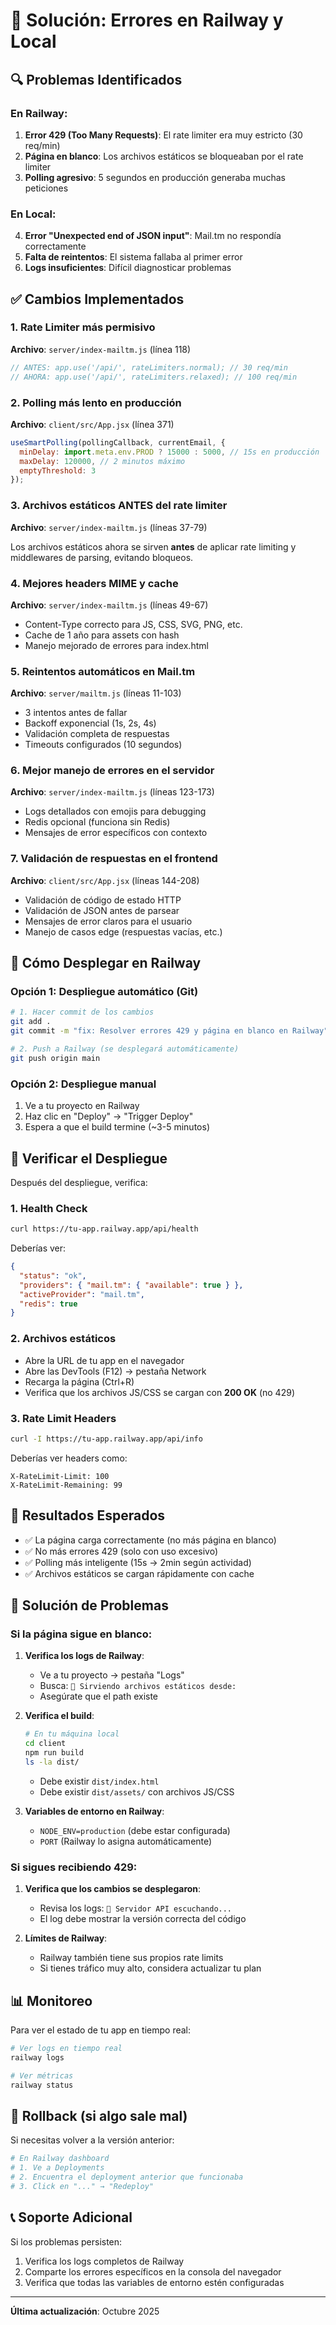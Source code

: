 # 🚀 Solución: Errores en Railway y Local

## 🔍 Problemas Identificados

### En Railway:
1. **Error 429 (Too Many Requests)**: El rate limiter era muy estricto (30 req/min)
2. **Página en blanco**: Los archivos estáticos se bloqueaban por el rate limiter
3. **Polling agresivo**: 5 segundos en producción generaba muchas peticiones

### En Local:
4. **Error "Unexpected end of JSON input"**: Mail.tm no respondía correctamente
5. **Falta de reintentos**: El sistema fallaba al primer error
6. **Logs insuficientes**: Difícil diagnosticar problemas

## ✅ Cambios Implementados

### 1. Rate Limiter más permisivo
**Archivo**: `server/index-mailtm.js` (línea 118)

```javascript
// ANTES: app.use('/api/', rateLimiters.normal); // 30 req/min
// AHORA: app.use('/api/', rateLimiters.relaxed); // 100 req/min
```

### 2. Polling más lento en producción
**Archivo**: `client/src/App.jsx` (línea 371)

```javascript
useSmartPolling(pollingCallback, currentEmail, {
  minDelay: import.meta.env.PROD ? 15000 : 5000, // 15s en producción
  maxDelay: 120000, // 2 minutos máximo
  emptyThreshold: 3
});
```

### 3. Archivos estáticos ANTES del rate limiter
**Archivo**: `server/index-mailtm.js` (líneas 37-79)

Los archivos estáticos ahora se sirven **antes** de aplicar rate limiting y middlewares de parsing, evitando bloqueos.

### 4. Mejores headers MIME y cache
**Archivo**: `server/index-mailtm.js` (líneas 49-67)

- Content-Type correcto para JS, CSS, SVG, PNG, etc.
- Cache de 1 año para assets con hash
- Manejo mejorado de errores para index.html

### 5. Reintentos automáticos en Mail.tm
**Archivo**: `server/mailtm.js` (líneas 11-103)

- 3 intentos antes de fallar
- Backoff exponencial (1s, 2s, 4s)
- Validación completa de respuestas
- Timeouts configurados (10 segundos)

### 6. Mejor manejo de errores en el servidor
**Archivo**: `server/index-mailtm.js` (líneas 123-173)

- Logs detallados con emojis para debugging
- Redis opcional (funciona sin Redis)
- Mensajes de error específicos con contexto

### 7. Validación de respuestas en el frontend
**Archivo**: `client/src/App.jsx` (líneas 144-208)

- Validación de código de estado HTTP
- Validación de JSON antes de parsear
- Mensajes de error claros para el usuario
- Manejo de casos edge (respuestas vacías, etc.)

## 📝 Cómo Desplegar en Railway

### Opción 1: Despliegue automático (Git)

```bash
# 1. Hacer commit de los cambios
git add .
git commit -m "fix: Resolver errores 429 y página en blanco en Railway"

# 2. Push a Railway (se desplegará automáticamente)
git push origin main
```

### Opción 2: Despliegue manual

1. Ve a tu proyecto en Railway
2. Haz clic en "Deploy" → "Trigger Deploy"
3. Espera a que el build termine (~3-5 minutos)

## 🧪 Verificar el Despliegue

Después del despliegue, verifica:

### 1. Health Check
```bash
curl https://tu-app.railway.app/api/health
```

Deberías ver:
```json
{
  "status": "ok",
  "providers": { "mail.tm": { "available": true } },
  "activeProvider": "mail.tm",
  "redis": true
}
```

### 2. Archivos estáticos
- Abre la URL de tu app en el navegador
- Abre las DevTools (F12) → pestaña Network
- Recarga la página (Ctrl+R)
- Verifica que los archivos JS/CSS se cargan con **200 OK** (no 429)

### 3. Rate Limit Headers
```bash
curl -I https://tu-app.railway.app/api/info
```

Deberías ver headers como:
```
X-RateLimit-Limit: 100
X-RateLimit-Remaining: 99
```

## 🎯 Resultados Esperados

- ✅ La página carga correctamente (no más página en blanco)
- ✅ No más errores 429 (solo con uso excesivo)
- ✅ Polling más inteligente (15s → 2min según actividad)
- ✅ Archivos estáticos se cargan rápidamente con cache

## 🐛 Solución de Problemas

### Si la página sigue en blanco:

1. **Verifica los logs de Railway**:
   - Ve a tu proyecto → pestaña "Logs"
   - Busca: `📁 Sirviendo archivos estáticos desde:`
   - Asegúrate que el path existe

2. **Verifica el build**:
   ```bash
   # En tu máquina local
   cd client
   npm run build
   ls -la dist/
   ```
   - Debe existir `dist/index.html`
   - Debe existir `dist/assets/` con archivos JS/CSS

3. **Variables de entorno en Railway**:
   - `NODE_ENV=production` (debe estar configurada)
   - `PORT` (Railway lo asigna automáticamente)

### Si sigues recibiendo 429:

1. **Verifica que los cambios se desplegaron**:
   - Revisa los logs: `🚀 Servidor API escuchando...`
   - El log debe mostrar la versión correcta del código

2. **Límites de Railway**:
   - Railway también tiene sus propios rate limits
   - Si tienes tráfico muy alto, considera actualizar tu plan

## 📊 Monitoreo

Para ver el estado de tu app en tiempo real:

```bash
# Ver logs en tiempo real
railway logs

# Ver métricas
railway status
```

## 🔄 Rollback (si algo sale mal)

Si necesitas volver a la versión anterior:

```bash
# En Railway dashboard
# 1. Ve a Deployments
# 2. Encuentra el deployment anterior que funcionaba
# 3. Click en "..." → "Redeploy"
```

## 📞 Soporte Adicional

Si los problemas persisten:
1. Verifica los logs completos de Railway
2. Comparte los errores específicos en la consola del navegador
3. Verifica que todas las variables de entorno estén configuradas

---

**Última actualización**: Octubre 2025
